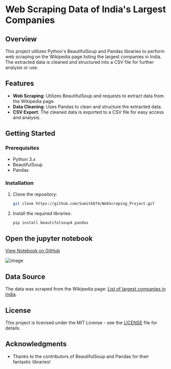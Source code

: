 # Web Scraping Data of India's Largest Companies

## Overview

This project utilizes Python's BeautifulSoup and Pandas libraries to perform web scraping on the Wikipedia page listing the largest companies in India. The extracted data is cleaned and structured into a CSV file for further analysis or use.

## Features

- **Web Scraping**: Utilizes BeautifulSoup and requests to extract data from the Wikipedia page.
- **Data Cleaning**: Uses Pandas to clean and structure the extracted data.
- **CSV Export**: The cleaned data is exported to a CSV file for easy access and analysis.

## Getting Started

### Prerequisites

- Python 3.x
- BeautifulSoup
- Pandas

### Installation

1. Clone the repository:

   ```bash
   git clone https://github.com/Sumitk874/WebScraping_Project.git
   ```

2. Install the required libraries:

   ```bash
   pip install beautifulsoup4 pandas

## Open the jupyter notebook

[View Notebook on GitHub](webScraping.ipynb)

![image](https://github.com/Sumitk874/WebScraping_Project/assets/69776082/7889854d-875b-4d24-9c88-f4b5342f3e39)



## Data Source

The data was scraped from the Wikipedia page: [List of largest companies in India](https://en.wikipedia.org/wiki/List_of_largest_companies_in_India).

## License

This project is licensed under the MIT License - see the [LICENSE](LICENSE) file for details.

## Acknowledgments

- Thanks to the contributors of BeautifulSoup and Pandas for their fantastic libraries!
